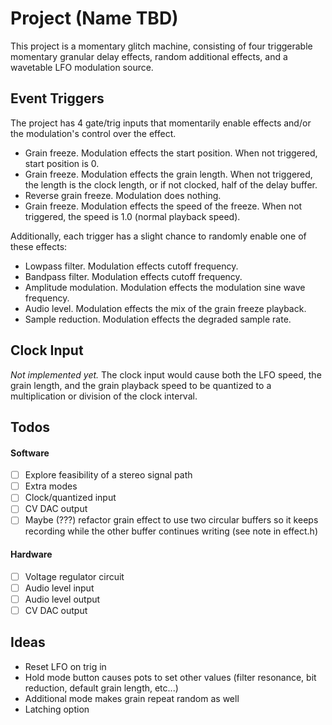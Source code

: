 # Project (Name TBD)

This project is a momentary glitch machine, consisting of four triggerable momentary granular delay effects, random additional effects, and a wavetable LFO modulation source.

## Event Triggers

The project has 4 gate/trig inputs that momentarily enable effects and/or the modulation's control over the effect.

- Grain freeze. Modulation effects the start position. When not triggered, start position is 0.
- Grain freeze. Modulation effects the grain length. When not triggered, the length is the clock length, or if not clocked, half of the delay buffer.
- Reverse grain freeze. Modulation does nothing.
- Grain freeze. Modulation effects the speed of the freeze. When not triggered, the speed is 1.0 (normal playback speed).

Additionally, each trigger has a slight chance to randomly enable one of these effects:

- Lowpass filter. Modulation effects cutoff frequency.
- Bandpass filter. Modulation effects cutoff frequency.
- Amplitude modulation. Modulation effects the modulation sine wave frequency.
- Audio level. Modulation effects the mix of the grain freeze playback.
- Sample reduction. Modulation effects the degraded sample rate.

## Clock Input

*Not implemented yet.* The clock input would cause both the LFO speed, the grain length, and the grain playback speed to be quantized to a multiplication or division of the clock interval.

## Todos

#### Software
- [ ] Explore feasibility of a stereo signal path
- [ ] Extra modes
- [ ] Clock/quantized input
- [ ] CV DAC output
- [ ] Maybe (???) refactor grain effect to use two circular buffers so it keeps recording while the other buffer continues writing (see note in effect.h)

#### Hardware
- [ ] Voltage regulator circuit
- [ ] Audio level input
- [ ] Audio level output
- [ ] CV DAC output

## Ideas
- Reset LFO on trig in
- Hold mode button causes pots to set other values (filter resonance, bit reduction, default grain length, etc...)
- Additional mode makes grain repeat random as well
- Latching option

